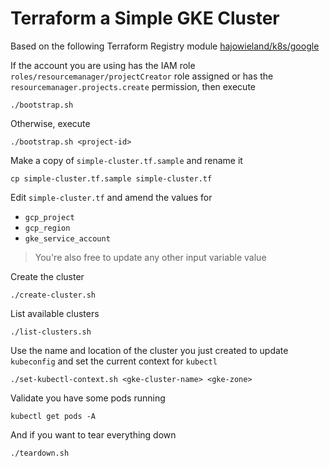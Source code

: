 # Terraform a Simple GKE Cluster

Based on the following Terraform Registry module [hajowieland/k8s/google](https://registry.terraform.io/modules/hajowieland/k8s/google/1.1.1)


If the account you are using has the IAM role `roles/resourcemanager/projectCreator` role assigned or has the `resourcemanager.projects.create` permission, then execute

```
./bootstrap.sh
```

Otherwise, execute

```
./bootstrap.sh <project-id>
```

Make a copy of `simple-cluster.tf.sample` and rename it

```
cp simple-cluster.tf.sample simple-cluster.tf
```

Edit `simple-cluster.tf` and amend the values for

* `gcp_project`
* `gcp_region`
* `gke_service_account`

> You're also free to update any other input variable value

Create the cluster

```
./create-cluster.sh
```

List available clusters

```
./list-clusters.sh
```

Use the name and location of the cluster you just created to update `kubeconfig` and set the current context for `kubectl`

```
./set-kubectl-context.sh <gke-cluster-name> <gke-zone>
```

Validate you have some pods running

```
kubectl get pods -A
```

And if you want to tear everything down

```
./teardown.sh
```
